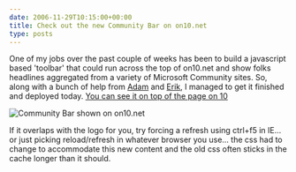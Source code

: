 ```yaml
---
date: 2006-11-29T10:15:00+00:00
title: Check out the new Community Bar on on10.net
type: posts
---
```

One of my jobs over the past couple of weeks has been to build a javascript based 'toolbar' that could run across the top of on10.net and show folks headlines aggregated from a variety of Microsoft Community sites. So, along with a bunch of help from [Adam](http://www.adamkinney.com) and [Erik](http://weblogs.asp.net/eporter/), I managed to get it finished and deployed today. [You can see it on top of the page on 10](http://on10.net)

![Community Bar shown on on10.net](/images/CommunityBar.png)

If it overlaps with the logo for you, try forcing a refresh using ctrl+f5 in IE... or just picking reload/refresh in whatever browser you use... the css had to change to accommodate this new content and the old css often sticks in the cache longer than it should.
